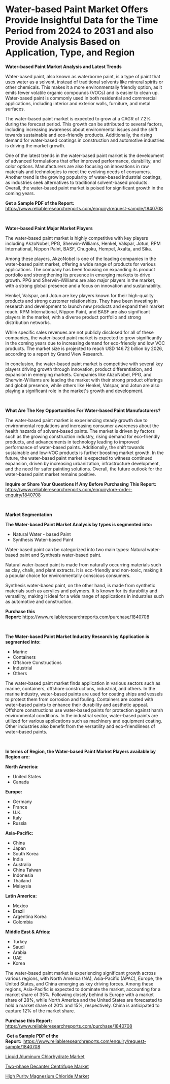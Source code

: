 <p><h1>Water-based Paint Market Offers Provide Insightful Data for the Time Period from 2024 to 2031 and also Provide Analysis Based on Application, Type, and Region</h1></p><p><strong>Water-based Paint Market Analysis and Latest Trends</strong></p>
<p><p>Water-based paint, also known as waterborne paint, is a type of paint that uses water as a solvent, instead of traditional solvents like mineral spirits or other chemicals. This makes it a more environmentally friendly option, as it emits fewer volatile organic compounds (VOCs) and is easier to clean up. Water-based paint is commonly used in both residential and commercial applications, including interior and exterior walls, furniture, and metal surfaces.</p><p>The water-based paint market is expected to grow at a CAGR of 7.2% during the forecast period. This growth can be attributed to several factors, including increasing awareness about environmental issues and the shift towards sustainable and eco-friendly products. Additionally, the rising demand for water-based coatings in construction and automotive industries is driving the market growth.</p><p>One of the latest trends in the water-based paint market is the development of advanced formulations that offer improved performance, durability, and color options. Manufacturers are also focusing on innovations in raw materials and technologies to meet the evolving needs of consumers. Another trend is the growing popularity of water-based industrial coatings, as industries seek alternatives to traditional solvent-based products. Overall, the water-based paint market is poised for significant growth in the coming years.</p></p>
<p><strong>Get a Sample PDF of the Report:&nbsp;</strong> <a href="https://www.reliableresearchreports.com/enquiry/request-sample/1840708">https://www.reliableresearchreports.com/enquiry/request-sample/1840708</a></p>
<p>&nbsp;</p>
<p><strong>Water-based Paint Major Market Players</strong></p>
<p><p>The water-based paint market is highly competitive with key players including AkzoNobel, PPG, Sherwin-Williams, Henkel, Valspar, Jotun, RPM International, Nippon Paint, BASF, Chugoku, Hempel, Axalta, and Sika. </p><p>Among these players, AkzoNobel is one of the leading companies in the water-based paint market, offering a wide range of products for various applications. The company has been focusing on expanding its product portfolio and strengthening its presence in emerging markets to drive growth. PPG and Sherwin-Williams are also major players in the market, with a strong global presence and a focus on innovation and sustainability. </p><p>Henkel, Valspar, and Jotun are key players known for their high-quality products and strong customer relationships. They have been investing in research and development to launch new products and expand their market reach. RPM International, Nippon Paint, and BASF are also significant players in the market, with a diverse product portfolio and strong distribution networks.</p><p>While specific sales revenues are not publicly disclosed for all of these companies, the water-based paint market is expected to grow significantly in the coming years due to increasing demand for eco-friendly and low VOC products. The market size is projected to reach USD 146.72 billion by 2026, according to a report by Grand View Research. </p><p>In conclusion, the water-based paint market is competitive with several key players driving growth through innovation, product differentiation, and expansion in emerging markets. Companies like AkzoNobel, PPG, and Sherwin-Williams are leading the market with their strong product offerings and global presence, while others like Henkel, Valspar, and Jotun are also playing a significant role in the market's growth and development.</p></p>
<p>&nbsp;</p>
<p><strong>What Are The Key Opportunities For Water-based Paint Manufacturers?</strong></p>
<p><p>The water-based paint market is experiencing steady growth due to environmental regulations and increasing consumer awareness about the health hazards of solvent-based paints. The market is driven by factors such as the growing construction industry, rising demand for eco-friendly products, and advancements in technology leading to improved performance of water-based paints. Additionally, the shift towards sustainable and low-VOC products is further boosting market growth. In the future, the water-based paint market is expected to witness continued expansion, driven by increasing urbanization, infrastructure development, and the need for safer painting solutions. Overall, the future outlook for the water-based paint market remains positive.</p></p>
<p><strong>Inquire or Share Your Questions If Any Before Purchasing This Report:</strong> <a href="https://www.reliableresearchreports.com/enquiry/pre-order-enquiry/1840708">https://www.reliableresearchreports.com/enquiry/pre-order-enquiry/1840708</a></p>
<p>&nbsp;</p>
<p><strong>Market Segmentation</strong></p>
<p><strong>The Water-based Paint Market Analysis by types is segmented into:</strong></p>
<p><ul><li>Natural Water - based Paint</li><li>Synthesis Water-based Paint</li></ul></p>
<p><p>Water-based paint can be categorized into two main types: Natural water-based paint and Synthesis water-based paint. </p><p>Natural water-based paint is made from naturally occurring materials such as clay, chalk, and plant extracts. It is eco-friendly and non-toxic, making it a popular choice for environmentally conscious consumers.</p><p>Synthesis water-based paint, on the other hand, is made from synthetic materials such as acrylics and polymers. It is known for its durability and versatility, making it ideal for a wide range of applications in industries such as automotive and construction.</p></p>
<p><strong>Purchase this Report:&nbsp;</strong><a href="https://www.reliableresearchreports.com/purchase/1840708">https://www.reliableresearchreports.com/purchase/1840708</a></p>
<p>&nbsp;</p>
<p><strong>The Water-based Paint Market Industry Research by Application is segmented into:</strong></p>
<p><ul><li>Marine</li><li>Containers</li><li>Offshore Constructions</li><li>Industrial</li><li>Others</li></ul></p>
<p><p>The water-based paint market finds application in various sectors such as marine, containers, offshore constructions, industrial, and others. In the marine industry, water-based paints are used for coating ships and vessels to protect them from corrosion and fouling. Containers are coated with water-based paints to enhance their durability and aesthetic appeal. Offshore constructions use water-based paints for protection against harsh environmental conditions. In the industrial sector, water-based paints are utilized for various applications such as machinery and equipment coating. Other industries also benefit from the versatility and eco-friendliness of water-based paints.</p></p>
<p>&nbsp;</p>
<p><strong>In terms of Region, the Water-based Paint Market Players available by Region are:</strong></p>
<p>
    <p> <strong> North America: </strong>
        <ul>
            <li>United States</li>
            <li>Canada</li>
        </ul>
        </p> 
    <p> <strong> Europe: </strong>
        <ul>
            <li>Germany</li>
            <li>France</li>
            <li>U.K.</li>
            <li>Italy</li>
            <li>Russia</li>
        </ul>
        </p> 
    <p> <strong> Asia-Pacific: </strong>
        <ul>
            <li>China</li>
            <li>Japan</li>
            <li>South Korea</li>
            <li>India</li>
            <li>Australia</li>
            <li>China Taiwan</li>
            <li>Indonesia</li>
            <li>Thailand</li>
            <li>Malaysia</li>
        </ul>
        </p> 
    <p> <strong> Latin America: </strong>
        <ul>
            <li>Mexico</li>
            <li>Brazil</li>
            <li>Argentina Korea</li>
            <li>Colombia</li>
        </ul>
        </p> 
    <p> <strong> Middle East & Africa: </strong>
        <ul>
            <li>Turkey</li>
            <li>Saudi</li>
            <li>Arabia</li>
            <li>UAE</li>
            <li>Korea</li>
        </ul>
    </p>
    </p>
<p><p>The water-based paint market is experiencing significant growth across various regions, with North America (NA), Asia-Pacific (APAC), Europe, the United States, and China emerging as key driving forces. Among these regions, Asia-Pacific is expected to dominate the market, accounting for a market share of 35%. Following closely behind is Europe with a market share of 28%, while North America and the United States are forecasted to hold a market share of 20% and 15%, respectively. China is anticipated to capture 12% of the market share.</p></p>
<p><strong>Purchase this Report: </strong><a href="https://www.reliableresearchreports.com/purchase/1840708">https://www.reliableresearchreports.com/purchase/1840708</a></p>
<p>&nbsp;<strong>Get a Sample PDF of the Report:&nbsp;&nbsp;</strong><a href="https://www.reliableresearchreports.com/enquiry/request-sample/1840708">https://www.reliableresearchreports.com/enquiry/request-sample/1840708</a></p>
<p><strong></strong></p>
<p><p><a href="https://github.com/changoleonlaverguenzanoexiste/Market-Research-Report-List-2/blob/main/liquid-aluminum-chlorhydrate-market.md">Liquid Aluminum Chlorhydrate Market</a></p><p><a href="https://github.com/danielneavesallisons03mba/Market-Research-Report-List-1/blob/main/two-phase-decanter-centrifuge-market.md">Two-phase Decanter Centrifuge Market</a></p><p><a href="https://github.com/dimitrishawkinswaynenp91rgz/Market-Research-Report-List-1/blob/main/high-purity-magnesium-chloride-market.md">High Purity Magnesium Chloride Market</a></p></p>